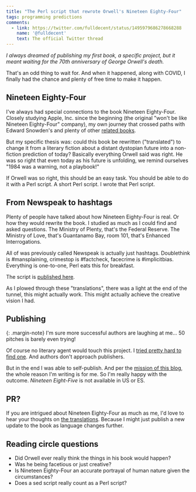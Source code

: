 ```yaml
---
title: "The Perl script that rewrote Orwell's Nineteen Eighty-Four"
tags: programming predictions
comments:
  - link: https://twitter.com/fulldecent/status/1495979686278668288
    name: '@fulldecent'
    text: The official Twitter thread
---
```


*I always dreamed of publishing my first book, a specific project, but it meant waiting for the 70th anniversary of George Orwell's death.*

That's an odd thing to wait for. And when it happened, along with COVID, I finally had the chance and plenty of free time to make it happen.

## Nineteen Eighty-Four

I've always had special connections to the book Nineteen Eighty-Four. Closely studying Apple, Inc. since the beginning (the original "won't be like Nineteen Eighty-Four" company), my own journey that crossed paths with Edward Snowden's and plenty of other [related books](https://phor.net/reading-list).

But my specific thesis was: could this book be rewritten ("translated") to change it from a literary fiction about a distant dystopian future into a non-fiction prediction of today? Basically everything Orwell said was right. He was so right that even today as his future is unfolding, we remind ourselves "1984 was a warning, not a playbook!"

If Orwell was so right, this should be an easy task. You should be able to do it with a Perl script. A short Perl script. I wrote that Perl script.

## From Newspeak to hashtags

Plenty of people have talked about how Nineteen Eighty-Four is real. Or how they would rewrite the book. I studied as much as I could find and asked questions. The Ministry of Plenty, that's the Federal Reserve. The Ministry of Love, that's Guantanamo Bay, room 101, that's Enhanced Interrogations.

All of was previously called Newspeak is actually just hashtags. Doublethink is #mansplaining, crimestop is #factcheck, facecrime is #implicitbias. Everything is one-to-one, Perl eats this for breakfast.

The script is [published here](https://github.com/fulldecent/Nineteen-Eighty-Five).

As I plowed through these "translations", there was a light at the end of the tunnel, this might actually work. This might actually achieve the creative vision I had.

## Publishing

{: .margin-note}
I'm sure more successful authors are laughing at me... 50 pitches is barely even trying! 

Of course no literary agent would touch this project. I [tried pretty hard to find one](https://github.com/fulldecent/Nineteen-Eighty-Five/blob/main/PROJECT.md#-pitch-to-literary-agent-xfail). And authors don't approach publishers.

But in the end I was able to self-publish. And per the [mission of this blog](/mission), the whole reason I'm writing is for me. So I'm really happy with the outcome. *Nineteen Eight-Five* is not available in US or ES.

## PR?

If you are intrigued about Nineteen Eighty-Four as much as me, I'd love to hear your thoughts on [the translations](https://github.com/fulldecent/Nineteen-Eighty-Five/blob/main/Manuscript/Translations.md#technology--products). Because I might just publish a new update to the book as language changes further.

## Reading circle questions

* Did Orwell ever really think the things in his book would happen?
* Was he being facetious or just creative?
* Is Nineteen Eighty-Four an accurate portrayal of human nature given the circumstances?
* Does a sed script really count as a Perl script?
